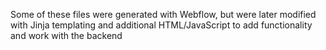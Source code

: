 Some of these files were generated with Webflow, but were later modified with Jinja templating and additional HTML/JavaScript to add functionality and work with the backend
